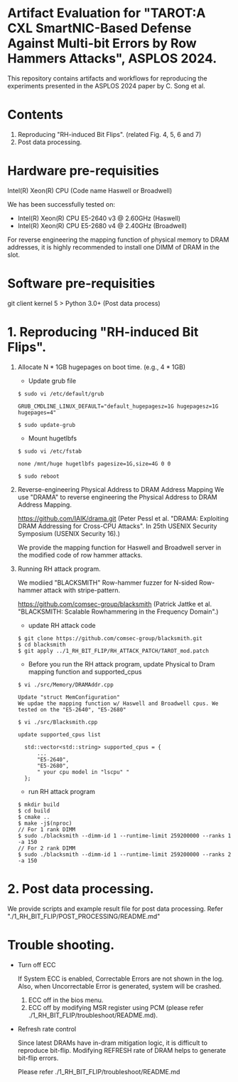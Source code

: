 # Artifact Evaluation for "TAROT:A CXL SmartNIC-Based Defense Against Multi-bit Errors by Row Hammers Attacks", ASPLOS 2024.
This repository contains artifacts and workflows for reproducing the experiments presented in the ASPLOS 2024 paper by C. Song et al.

# Contents
1. Reproducing "RH-induced Bit Flips". (related Fig. 4, 5, 6 and 7)
2. Post data processing.

# Hardware pre-requisities
Intel(R) Xeon(R) CPU (Code name Haswell or Broadwell)

We has been successfully tested on:
- Intel(R) Xeon(R) CPU E5-2640 v3 @ 2.60GHz (Haswell)
- Intel(R) Xeon(R) CPU E5-2680 v4 @ 2.40GHz (Broadwell)

For reverse engineering the mapping function of physical memory to DRAM addresses, it is highly recommended to install one DIMM of DRAM in the slot.

# Software pre-requisities

git client
kernel 5 >
Python 3.0+ (Post data process)

# 1. Reproducing "RH-induced Bit Flips".

1) Allocate N * 1GB hugepages on boot time. (e.g., 4 * 1GB)

   - Update grub file
   ```  
   $ sudo vi /etc/default/grub
   ```
   
   ```
   GRUB_CMDLINE_LINUX_DEFAULT="default_hugepagesz=1G hugepagesz=1G hugepages=4"
   ```
   
   ```
   $ sudo update-grub
   ```

   - Mount hugetlbfs

   ```  
   $ sudo vi /etc/fstab
   ```
   
   ```
   none /mnt/huge hugetlbfs pagesize=1G,size=4G 0 0
   ```

   ```  
   $ sudo reboot
   ```

2) Reverse-engineering Physical Address to DRAM Address Mapping
   We use "DRAMA" to reverse engineering the Physical Address to DRAM Address Mapping.
   
   https://github.com/IAIK/drama.git
   (Peter Pessl et al. "DRAMA: Exploiting DRAM Addressing for Cross-CPU Attacks". In 25th USENIX Security Symposium (USENIX Security 16).)

   We provide the mapping function for Haswell and Broadwell server in the modified code of row hammer attacks.

3) Running RH attack program.

   We modiied "BLACKSMITH" Row-hammer fuzzer for N-sided Row-hammer attack with stripe-pattern.

   https://github.com/comsec-group/blacksmith
   (Patrick Jattke et al. "BLACKSMITH: Scalable Rowhammering in the Frequency Domain".)

   - update RH attack code
     
   ```  
   $ git clone https://github.com/comsec-group/blacksmith.git
   $ cd blacksmith
   $ git apply ../1_RH_BIT_FLIP/RH_ATTACK_PATCH/TAROT_mod.patch
   ```

   - Before you run the RH attack program, update Physical to Dram mapping function and supported_cpus

   ```  
   $ vi ./src/Memory/DRAMAddr.cpp

   Update "struct MemConfiguration"
   We updae the mapping function w/ Haswell and Broadwell cpus. We tested on the "E5-2640", "E5-2680"
   ```

   ```  
   $ vi ./src/Blacksmith.cpp

   update supported_cpus list

     std::vector<std::string> supported_cpus = {
         ...
         "E5-2640",
         "E5-2680",
         " your cpu model in "lscpu" "
     };
   ```
   
   - run RH attack program
     
   ```  
   $ mkdir build
   $ cd build
   $ cmake ..
   $ make -j$(nproc)
   // For 1 rank DIMM
   $ sudo ./blacksmith --dimm-id 1 --runtime-limit 259200000 --ranks 1 -a 150
   // For 2 rank DIMM
   $ sudo ./blacksmith --dimm-id 1 --runtime-limit 259200000 --ranks 2 -a 150
   ```

# 2. Post data processing.

   We provide scripts and example result file for post data processing.
   Refer "./1_RH_BIT_FLIP/POST_PROCESSING/README.md"

# Trouble shooting.

   - Turn off ECC
     
     If System ECC is enabled, Correctable Errors are not shown in the log. Also, when Uncorrectable Error is generated, system will be crashed.
     
     1) ECC off in the bios menu.
     2) ECC off by modifying MSR register using PCM (please refer ./1_RH_BIT_FLIP/troubleshoot/README.md).
        
   - Refresh rate control
     
     Since latest DRAMs have in-dram mitigation logic, it is difficult to reproduce bit-flip.
     Modifying REFRESH rate of DRAM helps to generate bit-flip errors.
     
     Please refer ./1_RH_BIT_FLIP/troubleshoot/README.md
